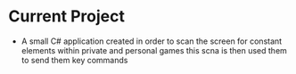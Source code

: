 # Current Project
 - A small C# application created in order to scan the screen for constant elements within private and personal games this scna is then used them to send them key commands
